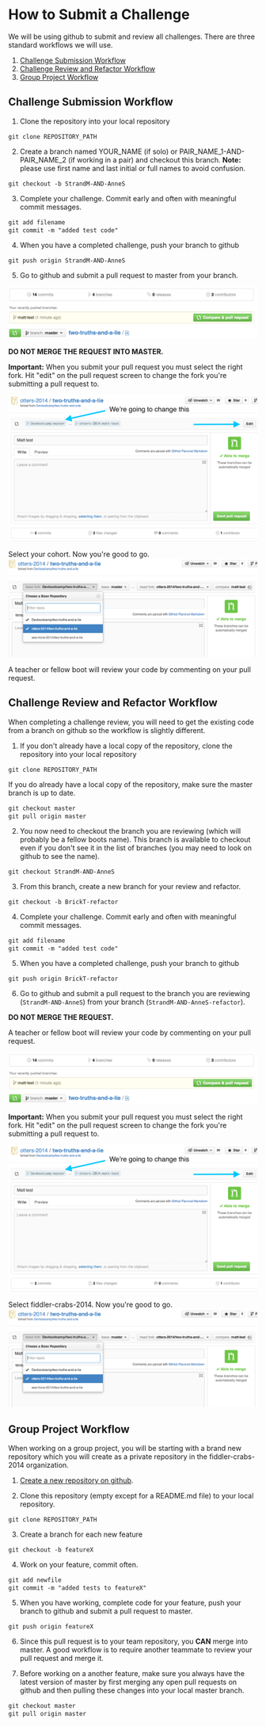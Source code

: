 # How to Submit a Challenge

We will be using github to submit and review all challenges. There are three standard workflows we will use.

1. [Challenge Submission Workflow](#challenge-submission-workflow)
1. [Challenge Review and Refactor Workflow](#challenge-review-and-refactor-workflow)
1. [Group Project Workflow](#group-project-workflow)

## Challenge Submission Workflow

1. Clone the repository into your local repository

  ```shell
  git clone REPOSITORY_PATH
  ```

2. Create a branch named YOUR_NAME (if solo) or PAIR_NAME_1-AND-PAIR_NAME_2 (if working in a pair) and checkout this branch. **Note:** please use first name and last initial or full names to avoid confusion.

  ```shell
  git checkout -b StrandM-AND-AnneS
  ```

3. Complete your challenge. Commit early and often with meaningful commit messages.

  ```shell
  git add filename
  git commit -m "added test code"
  ```

4. When you have a completed challenge, push your branch to github

  ```shell
  git push origin StrandM-AND-AnneS
  ```

5.  Go to github and submit a pull request to master from your branch.

![](img/pr.png)

 **DO NOT MERGE THE REQUEST INTO MASTER.**  
 
**Important:** When you submit your pull request you must select the right fork. Hit "edit" on the pull request screen to change the fork you're submitting a pull request to.

![](img/edit.png)

Select your cohort. Now you're good to go.
![](img/select.png)


  A teacher or fellow boot will review your code by commenting on your pull request.


## Challenge Review and Refactor Workflow

When completing a challenge review, you will need to get the existing code from a branch on github so the workflow is slightly different.


1.  If you don't already have a local copy of the repository, clone the repository into your local repository

  ```shell
  git clone REPOSITORY_PATH
  ```

  If you do already have a local copy of the repository, make sure the master branch is up to date.

  ```shell
  git checkout master
  git pull origin master
  ```

2. You now need to checkout the branch you are reviewing (which will probably be a fellow boots name). This branch is available to checkout even if you don't see it in the list of branches (you may need to look on github to see the name).

  ```shell
  git checkout StrandM-AND-AnneS
  ```

3. From this branch, create a new branch for your review and refactor.

  ```shell
  git checkout -b BrickT-refactor
  ```

4. Complete your challenge. Commit early and often with meaningful commit messages.

  ```shell
  git add filename
  git commit -m "added test code"
  ```

5. When you have a completed challenge, push your branch to github

  ```shell
  git push origin BrickT-refactor
  ```

6. Go to github and submit a pull request to the branch you are reviewing (`StrandM-AND-AnneS`) from your branch (`StrandM-AND-AnneS-refactor`).

 **DO NOT MERGE THE REQUEST.**

A teacher or fellow boot will review your code by commenting on your pull request.

![](img/pr.png)

**Important:** When you submit your pull request you must select the right fork. Hit "edit" on the pull request screen to change the fork you're submitting a pull request to.

![](img/edit.png)

Select fiddler-crabs-2014. Now you're good to go.
![](img/select.png)


## Group Project Workflow

When working on a group project, you will be starting with a brand new repository which you will create as a private repository in the fiddler-crabs-2014 organization.

1. [Create a new repository on github](https://help.github.com/articles/create-a-repo).

2. Clone this repository (empty except for a README.md file) to your local repository.

  ```shell
  git clone REPOSITORY_PATH
  ```

3. Create a branch for each new feature

  ```shell
  git checkout -b featureX
  ```

4. Work on your feature, commit often.

  ```shell
  git add newfile
  git commit -m "added tests to featureX"
  ```

5. When you have working, complete code for your feature, push your branch to github and submit a pull request to master.

  ```shell
  git push origin featureX
  ```

6. Since this pull request is to your team repository, you **CAN** merge into master. A good workflow is to require another teammate to review your pull request and merge it.

7. Before working on a another feature, make sure you always have the latest version of master by first merging any open pull requests on github and then pulling these changes into your local master branch.

  ```shell
  git checkout master
  git pull origin master
  ```

